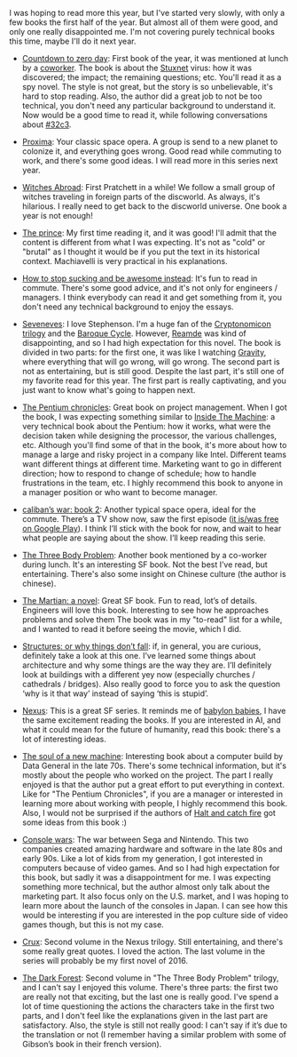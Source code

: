 I was hoping to read more this year, but I've started very slowly, with only a few books the first half of the year. But almost all of them were good, and only one really disappointed me. I'm not covering purely technical books this time, maybe I'll do it next year.

- [Countdown to zero day](http://www.amazon.com/gp/product/B00KEPLC08): First book of the year, it was mentioned at lunch by a [coworker](https://github.com/rgs1). The book is about the [Stuxnet](https://en.wikipedia.org/wiki/Stuxnet) virus: how it was discovered; the impact; the remaining questions; etc. You'll read it as a spy novel. The style is not great, but the story is so unbelievable, it's hard to stop reading. Also, the author did a great job to not be too technical, you don't need any particular background to understand it. Now would be a good time to read it, while following conversations about [#32c3](https://twitter.com/search?f=tweets&vertical=news&q=%2332c3&src=typd).

- [Proxima](http://www.amazon.com/gp/product/B00INIJJAI): Your classic space opera. A group is send to a new planet to colonize it, and everything goes wrong. Good read while commuting to work, and there's some good ideas. I will read more in this series next year.

- [Witches Abroad](http://www.amazon.com/gp/product/B001AW2OYC): First Pratchett in a while! We follow a small group of witches traveling in foreign parts of the discworld. As always, it's hilarious. I really need to get back to the discworld universe. One book a year is not enough!

- [The prince](http://www.amazon.com/gp/product/B00KWPSND4): My first time reading it, and it was good! I'll admit that the content is different from what I was expecting. It's not as "cold" or "brutal" as I thought it would be if you put the text in its historical context. Machiavelli is very practical in his explanations.

- [How to stop sucking and be awesome instead](http://www.amazon.com/gp/product/B00BU3KPQU): It's fun to read in commute. There's some good advice, and it's not only for engineers / managers. I think everybody can read it and get something from it, you don't need any technical background to enjoy the essays.

- [Seveneves](http://www.amazon.com/gp/product/B00LZWV8JO): I love Stephenson. I'm a huge fan of the [Cryptonomicon trilogy](http://www.amazon.com/Cryptonomicon-Neal-Stephenson-ebook/dp/B000FC11A6/) and the [Baroque Cycle](http://www.amazon.com/Baroque-Cycle-Quicksilver-Confusion-System-ebook/dp/B00KVIBWPI).  However, [Reamde](http://www.amazon.com/Reamde-Novel-Neal-Stephenson-ebook/dp/B004XVN0WW) was kind of disappointing, and so I had high expectation for this novel. The book is divided in two parts: for the first one, it was like I watching [Gravity](https://en.wikipedia.org/wiki/Gravity_(film)), where everything that will go wrong, will go wrong. The second part is not as entertaining, but is still good. Despite the last part, it's still one of my favorite read for this year. The first part is really captivating, and you just want to know what's going to happen next.

- [The Pentium chronicles](http://www.amazon.com/gp/product/B001CBCRCA): Great book on project management. When I got the book, I was expecting something similar to [Inside The Machine](http://www.amazon.com/Inside-Machine-Introduction-Microprocessors-Architecture-ebook/dp/B004OEJO0A): a very technical book about the Pentium: how it works, what were the decision taken while designing the processor, the various challenges, etc. Although you'll find some of that in the book, it's more about how to manage a large and risky project in a company like Intel. Different teams want different things at different time. Marketing want to go in different direction; how to respond to change of schedule; how to handle frustrations in the team, etc. I highly recommend this book to anyone in a manager position or who want to become manager.

- [caliban’s war: book 2](http://www.amazon.com/gp/product/B005SCRR1A): Another typical space opera, ideal for the commute. There’s a TV show now, saw the first episode ([it is/was free on Google Play](https://play.google.com/store/tv/show/The_Expanse?id=qSBdK4fbIYc)). I think I’ll stick with the book for now, and wait to hear what people are saying about the show. I’ll keep reading this serie.

- [The Three Body Problem](http://www.amazon.com/gp/product/B00IQO403K): Another book mentioned by a co-worker during lunch. It's an interesting SF book. Not the best I’ve read, but entertaining. There's also some insight on Chinese culture (the author is chinese).

- [The Martian: a novel](http://www.amazon.com/gp/product/B00EMXBDMA): Great SF book. Fun to read, lot’s of details. Engineers will love this book. Interesting to see how he approaches problems and solve them The book was in my "to-read" list for a while, and I wanted to read it before seeing the movie, which I did.

- [Structures: or why things don’t fall](http://www.amazon.com/gp/product/B009G1PHP2): if, in general, you are curious, definitely take a look at this one. I’ve learned some things about architecture and why some things are the way they are. I’ll definitely look at buildings with a different yey now (especially churches / cathedrals / bridges). Also really good to force you to ask the question ‘why is it that way’ instead of saying ‘this is stupid’.

- [Nexus](http://www.amazon.com/Nexus-Trilogy-Book-1-ebook/dp/B00TOZI7FM): This is a great SF series. It reminds me of [babylon babies](http://www.amazon.com/Babylon-Babies-Science-Fiction-French/dp/2070417530/), I have the same excitement reading the books. If you are interested in AI, and what it could mean for the future of humanity, read this book: there's a lot of interesting ideas.

- [The soul of a new machine](http://www.amazon.com/Soul-New-Machine-Tracy-Kidder-ebook/dp/B005HG4W9W): Interesting book about a computer build by Data General in the late 70s. There's some technical information, but it's mostly about the people who worked on the project. The part I really enjoyed is that the author put a great effort to put everything in context. Like for "The Pentium Chronicles", if you are a manager or interested in learning more about working with people, I highly recommend this book. Also, I would not be surprised if the authors of [Halt and catch fire](https://play.google.com/store/tv/show/Halt_and_Catch_Fire?id=0B6GRUwiZH4) got some ideas from this book :)

- [Console wars](http://www.amazon.com/Console-Wars-Nintendo-Defined-Generation-ebook/dp/B00FJ379XE): The war between Sega and Nintendo. This two companies created amazing hardware and software in the late 80s and early 90s. Like a lot of kids from my generation, I got interested in computers because of video games. And so I had high expectation for this book, but sadly it was a disappointment for me. I was expecting something more technical, but the author almost only talk about the marketing part. It also focus only on the U.S. market, and I was hoping to learn more about the launch of the consoles in Japan. I can see how this would be interesting if you are interested in the pop culture side of video games though, but this is not my case.

- [Crux](http://www.amazon.com/gp/product/B00TOZI7J8): Second volume in the Nexus trilogy. Still entertaining, and there's some really great quotes. I loved the action. The last volume in the series will probably be my first novel of 2016.

- [The Dark Forest](http://www.amazon.com/Dark-Forest-Cixin-Liu-ebook/dp/B00R13OYU6): Second volume in "The Three Body Problem" trilogy, and I can't say I enjoyed this volume. There's three parts: the first two are really not that exciting, but the last one is really good. I've spend a lot of time questioning the actions the characters take in the first two parts, and I don't feel like the explanations given in the last part are satisfactory. Also, the style is still not really good: I can't say if it’s due to the translation or not (I remember having a similar problem with some of Gibson’s book in their french version).





















